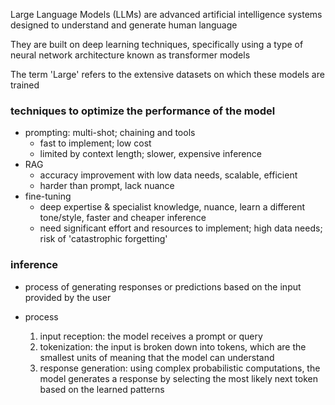 Large Language Models (LLMs) are advanced artificial intelligence systems designed to understand and generate human language

They are built on deep learning techniques, specifically using a type of neural network architecture known as transformer models

The term 'Large' refers to the extensive datasets on which these models are trained

### techniques to optimize the performance of the model
- prompting: multi-shot; chaining and tools
  - fast to implement; low cost
  - limited by context length; slower, expensive inference
- RAG
  - accuracy improvement with low data needs, scalable, efficient
  - harder than prompt, lack nuance
- fine-tuning
  - deep expertise & specialist knowledge, nuance, learn a different tone/style, faster and cheaper inference
  - need significant effort and resources to implement; high data needs; risk of 'catastrophic forgetting'

### inference

- process of generating responses or predictions based on the input provided by the user

- process
  1. input reception: the model receives a prompt or query
  2. tokenization: the input is broken down into tokens, which are the smallest units of meaning that the model can understand
  3. response generation: using complex probabilistic computations, the model generates a response by selecting the most likely next
     token based on the learned patterns
